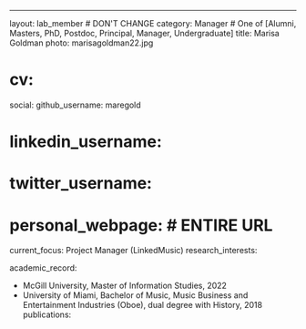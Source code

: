 ---
layout: lab_member # DON'T CHANGE
category: Manager # One of [Alumni, Masters, PhD, Postdoc, Principal, Manager, Undergraduate]
title: Marisa Goldman
photo: marisagoldman22.jpg
# cv:
social:
   github_username: maregold
#   linkedin_username:
#   twitter_username: 
#   personal_webpage:  # ENTIRE URL
current_focus: Project Manager (LinkedMusic)
research_interests:

academic_record:
   - McGill University, Master of Information Studies, 2022
   - University of Miami, Bachelor of Music, Music Business and Entertainment Industries (Oboe), dual degree with History, 2018
publications:
